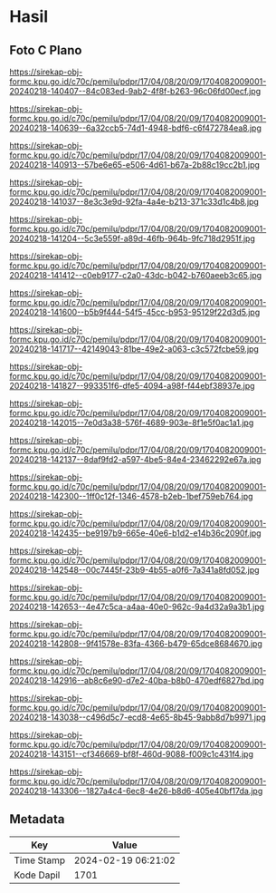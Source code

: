 # Hasil

## Foto C Plano

https://sirekap-obj-formc.kpu.go.id/c70c/pemilu/pdpr/17/04/08/20/09/1704082009001-20240218-140407--84c083ed-9ab2-4f8f-b263-96c06fd00ecf.jpg

https://sirekap-obj-formc.kpu.go.id/c70c/pemilu/pdpr/17/04/08/20/09/1704082009001-20240218-140639--6a32ccb5-74d1-4948-bdf6-c6f472784ea8.jpg

https://sirekap-obj-formc.kpu.go.id/c70c/pemilu/pdpr/17/04/08/20/09/1704082009001-20240218-140913--57be6e65-e506-4d61-b67a-2b88c19cc2b1.jpg

https://sirekap-obj-formc.kpu.go.id/c70c/pemilu/pdpr/17/04/08/20/09/1704082009001-20240218-141037--8e3c3e9d-92fa-4a4e-b213-371c33d1c4b8.jpg

https://sirekap-obj-formc.kpu.go.id/c70c/pemilu/pdpr/17/04/08/20/09/1704082009001-20240218-141204--5c3e559f-a89d-46fb-964b-9fc718d2951f.jpg

https://sirekap-obj-formc.kpu.go.id/c70c/pemilu/pdpr/17/04/08/20/09/1704082009001-20240218-141412--c0eb9177-c2a0-43dc-b042-b760aeeb3c65.jpg

https://sirekap-obj-formc.kpu.go.id/c70c/pemilu/pdpr/17/04/08/20/09/1704082009001-20240218-141600--b5b9f444-54f5-45cc-b953-95129f22d3d5.jpg

https://sirekap-obj-formc.kpu.go.id/c70c/pemilu/pdpr/17/04/08/20/09/1704082009001-20240218-141717--42149043-81be-49e2-a063-c3c572fcbe59.jpg

https://sirekap-obj-formc.kpu.go.id/c70c/pemilu/pdpr/17/04/08/20/09/1704082009001-20240218-141827--993351f6-dfe5-4094-a98f-f44ebf38937e.jpg

https://sirekap-obj-formc.kpu.go.id/c70c/pemilu/pdpr/17/04/08/20/09/1704082009001-20240218-142015--7e0d3a38-576f-4689-903e-8f1e5f0ac1a1.jpg

https://sirekap-obj-formc.kpu.go.id/c70c/pemilu/pdpr/17/04/08/20/09/1704082009001-20240218-142137--8daf9fd2-a597-4be5-84e4-23462292e67a.jpg

https://sirekap-obj-formc.kpu.go.id/c70c/pemilu/pdpr/17/04/08/20/09/1704082009001-20240218-142300--1ff0c12f-1346-4578-b2eb-1bef759eb764.jpg

https://sirekap-obj-formc.kpu.go.id/c70c/pemilu/pdpr/17/04/08/20/09/1704082009001-20240218-142435--be9197b9-665e-40e6-b1d2-e14b36c2090f.jpg

https://sirekap-obj-formc.kpu.go.id/c70c/pemilu/pdpr/17/04/08/20/09/1704082009001-20240218-142548--00c7445f-23b9-4b55-a0f6-7a341a8fd052.jpg

https://sirekap-obj-formc.kpu.go.id/c70c/pemilu/pdpr/17/04/08/20/09/1704082009001-20240218-142653--4e47c5ca-a4aa-40e0-962c-9a4d32a9a3b1.jpg

https://sirekap-obj-formc.kpu.go.id/c70c/pemilu/pdpr/17/04/08/20/09/1704082009001-20240218-142808--9f41578e-83fa-4366-b479-65dce8684670.jpg

https://sirekap-obj-formc.kpu.go.id/c70c/pemilu/pdpr/17/04/08/20/09/1704082009001-20240218-142916--ab8c6e90-d7e2-40ba-b8b0-470edf6827bd.jpg

https://sirekap-obj-formc.kpu.go.id/c70c/pemilu/pdpr/17/04/08/20/09/1704082009001-20240218-143038--c496d5c7-ecd8-4e65-8b45-9abb8d7b9971.jpg

https://sirekap-obj-formc.kpu.go.id/c70c/pemilu/pdpr/17/04/08/20/09/1704082009001-20240218-143151--cf346669-bf8f-460d-9088-f009c1c431f4.jpg

https://sirekap-obj-formc.kpu.go.id/c70c/pemilu/pdpr/17/04/08/20/09/1704082009001-20240218-143306--1827a4c4-6ec8-4e26-b8d6-405e40bf17da.jpg


## Metadata

| Key        | Value               |
| ---------- | ------------------- |
| Time Stamp | 2024-02-19 06:21:02 |
| Kode Dapil | 1701                |




